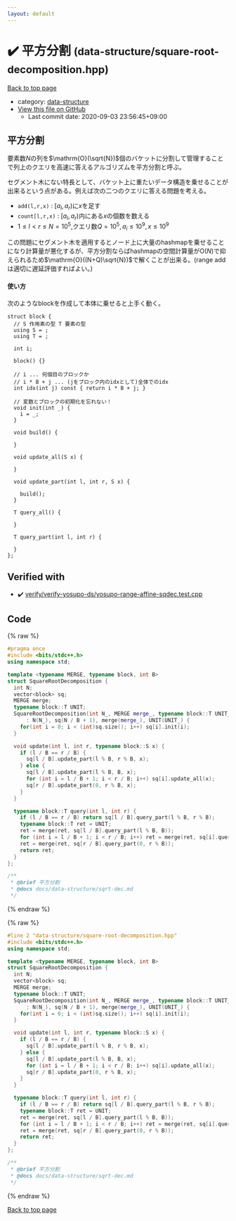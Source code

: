 ```yaml
---
layout: default
---
```


<!-- mathjax config similar to math.stackexchange -->
<script type="text/javascript" async
  src="https://cdnjs.cloudflare.com/ajax/libs/mathjax/2.7.5/MathJax.js?config=TeX-MML-AM_CHTML">
</script>
<script type="text/x-mathjax-config">
  MathJax.Hub.Config({
    TeX: { equationNumbers: { autoNumber: "AMS" }},
    tex2jax: {
      inlineMath: [ ['$','$'] ],
      processEscapes: true
    },
    "HTML-CSS": { matchFontHeight: false },
    displayAlign: "left",
    displayIndent: "2em"
  });
</script>

<script type="text/javascript" src="https://cdnjs.cloudflare.com/ajax/libs/jquery/3.4.1/jquery.min.js"></script>
<script src="https://cdn.jsdelivr.net/npm/jquery-balloon-js@1.1.2/jquery.balloon.min.js" integrity="sha256-ZEYs9VrgAeNuPvs15E39OsyOJaIkXEEt10fzxJ20+2I=" crossorigin="anonymous"></script>
<script type="text/javascript" src="../../assets/js/copy-button.js"></script>
<link rel="stylesheet" href="../../assets/css/copy-button.css" />


# :heavy_check_mark: 平方分割 <small>(data-structure/square-root-decomposition.hpp)</small>

<a href="../../index.html">Back to top page</a>

* category: <a href="../../index.html#36397fe12f935090ad150c6ce0c258d4">data-structure</a>
* <a href="{{ site.github.repository_url }}/blob/master/data-structure/square-root-decomposition.hpp">View this file on GitHub</a>
    - Last commit date: 2020-09-03 23:56:45+09:00




## 平方分割

要素数$N$の列を$\mathrm{O}(\sqrt{N})$個のバケットに分割して管理することで列上のクエリを高速に答えるアルゴリズムを平方分割と呼ぶ。

セグメント木にない特長として、バケット上に重たいデータ構造を乗せることが出来るという点がある。例えば次の二つのクエリに答える問題を考える。

- `add(l,r,x)` : $[a_l,a_r)$に$x$を足す
- `count[l,r,x)` : $[a_l,a_r)$内にある$x$の個数を数える
- $1 \leq l < r \leq N=10^5,$クエリ数$Q=10^5,a_i \leq 10^9, x \leq 10^9$

この問題にセグメント木を適用するとノード上に大量のhashmapを乗せることになり計算量が悪化するが、平方分割ならばhashmapの空間計算量が$\mathrm{O}(N)$で抑えられるため$\mathrm{O}((N+Q)\sqrt{N})$で解くことが出来る。(range addは適切に遅延評価すればよい。)

#### 使い方

次のようなblockを作成して本体に乗せると上手く動く。

```cpp=
struct block {
  // S 作用素の型 T 要素の型
  using S = ;
  using T = ;

  int i;

  block() {}

  // i ... 何個目のブロックか
  // i * B + j ... (jをブロック内のidxとして)全体でのidx
  int idx(int j) const { return i * B + j; }
  
  // 変数とブロックの初期化を忘れない！
  void init(int _) { 
    i = _; 
  }

  void build() {

  }

  void update_all(S x) {

  }

  void update_part(int l, int r, S x) { 
    
    build(); 
  }

  T query_all() {

  }

  T query_part(int l, int r) {

  }
};
```

## Verified with

* :heavy_check_mark: <a href="../../verify/verify/verify-yosupo-ds/yosupo-range-affine-sqdec.test.cpp.html">verify/verify-yosupo-ds/yosupo-range-affine-sqdec.test.cpp</a>


## Code

<a id="unbundled"></a>
{% raw %}
```cpp
#pragma once
#include <bits/stdc++.h>
using namespace std;

template <typename MERGE, typename block, int B>
struct SquareRootDecomposition {
  int N;
  vector<block> sq;
  MERGE merge;
  typename block::T UNIT;
  SquareRootDecomposition(int N_, MERGE merge_, typename block::T UNIT_)
      : N(N_), sq(N / B + 1), merge(merge_), UNIT(UNIT_) {
    for(int i = 0; i < (int)sq.size(); i++) sq[i].init(i);
  }

  void update(int l, int r, typename block::S x) {
    if (l / B == r / B) {
      sq[l / B].update_part(l % B, r % B, x);
    } else {
      sq[l / B].update_part(l % B, B, x);
      for (int i = l / B + 1; i < r / B; i++) sq[i].update_all(x);
      sq[r / B].update_part(0, r % B, x);
    }
  }

  typename block::T query(int l, int r) {
    if (l / B == r / B) return sq[l / B].query_part(l % B, r % B);
    typename block::T ret = UNIT;
    ret = merge(ret, sq[l / B].query_part(l % B, B));
    for (int i = l / B + 1; i < r / B; i++) ret = merge(ret, sq[i].query_all());
    ret = merge(ret, sq[r / B].query_part(0, r % B));
    return ret;
  }
};

/**
 * @brief 平方分割
 * @docs docs/data-structure/sqrt-dec.md
 */

```
{% endraw %}

<a id="bundled"></a>
{% raw %}
```cpp
#line 2 "data-structure/square-root-decomposition.hpp"
#include <bits/stdc++.h>
using namespace std;

template <typename MERGE, typename block, int B>
struct SquareRootDecomposition {
  int N;
  vector<block> sq;
  MERGE merge;
  typename block::T UNIT;
  SquareRootDecomposition(int N_, MERGE merge_, typename block::T UNIT_)
      : N(N_), sq(N / B + 1), merge(merge_), UNIT(UNIT_) {
    for(int i = 0; i < (int)sq.size(); i++) sq[i].init(i);
  }

  void update(int l, int r, typename block::S x) {
    if (l / B == r / B) {
      sq[l / B].update_part(l % B, r % B, x);
    } else {
      sq[l / B].update_part(l % B, B, x);
      for (int i = l / B + 1; i < r / B; i++) sq[i].update_all(x);
      sq[r / B].update_part(0, r % B, x);
    }
  }

  typename block::T query(int l, int r) {
    if (l / B == r / B) return sq[l / B].query_part(l % B, r % B);
    typename block::T ret = UNIT;
    ret = merge(ret, sq[l / B].query_part(l % B, B));
    for (int i = l / B + 1; i < r / B; i++) ret = merge(ret, sq[i].query_all());
    ret = merge(ret, sq[r / B].query_part(0, r % B));
    return ret;
  }
};

/**
 * @brief 平方分割
 * @docs docs/data-structure/sqrt-dec.md
 */

```
{% endraw %}

<a href="../../index.html">Back to top page</a>

